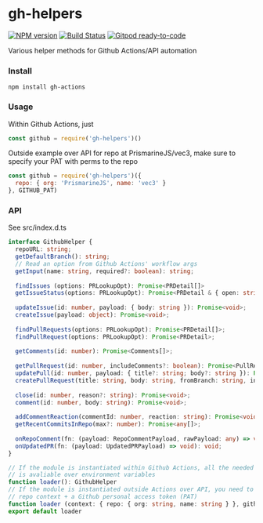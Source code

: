 # gh-helpers
[![NPM version](https://img.shields.io/npm/v/gh-helpers.svg)](http://npmjs.com/package/gh-helpers)
[![Build Status](https://github.com/extremeheat/gh-helpers/actions/workflows/ci.yml/badge.svg)](https://github.com/extremeheat/gh-helpers/actions/workflows/)
[![Gitpod ready-to-code](https://img.shields.io/badge/Gitpod-ready--to--code-blue?logo=gitpod)](https://gitpod.io/#https://github.com/extremeheat/gh-helpers)

Various helper methods for Github Actions/API automation

### Install
```
npm install gh-actions
```

### Usage
Within Github Actions, just
```js
const github = require('gh-helpers')()
```
Outside example over API for repo at PrismarineJS/vec3, make sure to specify your PAT with perms to the repo
```js
const github = require('gh-helpers')({
  repo: { org: 'PrismarineJS', name: 'vec3' }
}, GITHUB_PAT)
```

### API

See src/index.d.ts

```ts
interface GithubHelper {
  repoURL: string;
  getDefaultBranch(): string;
  // Read an option from Github Actions' workflow args
  getInput(name: string, required?: boolean): string;
    
  findIssues (options: PRLookupOpt): Promise<PRDetail[]>
  getIssueStatus(options: PRLookupOpt): Promise<PRDetail & { open: string, closed: string, id: number }>;
  
  updateIssue(id: number, payload: { body: string }): Promise<void>;
  createIssue(payload: object): Promise<void>;
  
  findPullRequests(options: PRLookupOpt): Promise<PRDetail[]>;
  findPullRequest(options: PRLookupOpt): Promise<PRDetail>;
  
  getComments(id: number): Promise<Comments[]>;
  
  getPullRequest(id: number, includeComments?: boolean): Promise<PullRequest>;
  updatePull(id: number, payload: { title?: string; body?: string }): Promise<void>;
  createPullRequest(title: string, body: string, fromBranch: string, intoBranch?: string): Promise<void>;
  
  close(id: number, reason?: string): Promise<void>;
  comment(id: number, body: string): Promise<void>;
  
  addCommentReaction(commentId: number, reaction: string): Promise<void>;
  getRecentCommitsInRepo(max?: number): Promise<any[]>;
  
  onRepoComment(fn: (payload: RepoCommentPayload, rawPayload: any) => void): void;
  onUpdatedPR(fn: (payload: UpdatedPRPayload) => void): void;
}

// If the module is instantiated within Github Actions, all the needed info
// is avaliable over environment variables
function loader(): GithubHelper
// If the module is instantiated outside Actions over API, you need to supply
// repo context + a Github personal access token (PAT)
function loader (context: { repo: { org: string, name: string } }, githubToken?: string): GithubHelper
export default loader
```